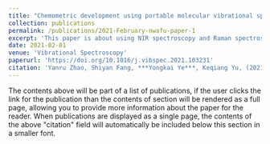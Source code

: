 ```yaml
---
title: "Chemometric development using portable molecular vibrational spectrometers for rapid evaluation of AVC (Valsa mali Miyabe et Yamada) infection of apple trees"
collection: publications
permalink: /publications/2021-February-nwafu-paper-1
excerpt: 'This paper is about using NIR spectroscopy and Raman spectroscopy techniques combined with chemometric methods  for detecting different degrees of AVC. Developing a portable spectrometer for AVC disease detection with low cost and high practicality, so as to achieve rapid non-destructive testing in an orchard environment is left for future work.'
date: 2021-02-01
venue: 'Vibrational Spectroscopy'
paperurl: 'https://doi.org/10.1016/j.vibspec.2021.103231'
citation: 'Yanru Zhao, Shiyan Fang, ***Yongkai Ye***, Keqiang Yu, (2021). Chemometric development using portable molecular vibrational spectrometers for rapid evaluation of AVC (Valsa mali Miyabe et Yamada) infection of apple trees. Vibrational Spectroscopy, 114, doi:10.1016/j.vibspec.2021.103231.'
---
```


The contents above will be part of a list of publications, if the user clicks the link for the publication than the contents of section will be rendered as a full page, allowing you to provide more information about the paper for the reader. When publications are displayed as a single page, the contents of the above "citation" field will automatically be included below this section in a smaller font.

